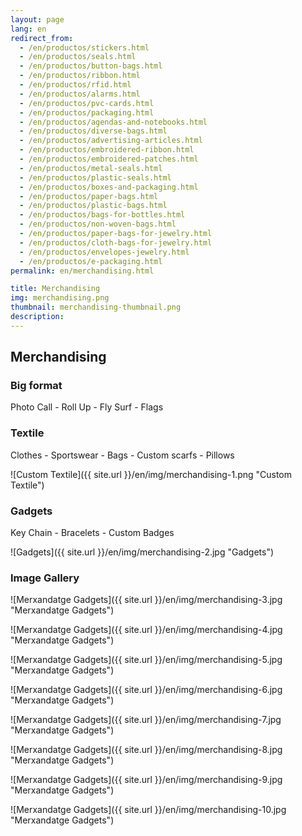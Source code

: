 ```yaml
---
layout: page
lang: en
redirect_from:
  - /en/productos/stickers.html
  - /en/productos/seals.html
  - /en/productos/button-bags.html
  - /en/productos/ribbon.html
  - /en/productos/rfid.html
  - /en/productos/alarms.html
  - /en/productos/pvc-cards.html
  - /en/productos/packaging.html
  - /en/productos/agendas-and-notebooks.html
  - /en/productos/diverse-bags.html
  - /en/productos/advertising-articles.html
  - /en/productos/embroidered-ribbon.html
  - /en/productos/embroidered-patches.html
  - /en/productos/metal-seals.html
  - /en/productos/plastic-seals.html
  - /en/productos/boxes-and-packaging.html
  - /en/productos/paper-bags.html
  - /en/productos/plastic-bags.html
  - /en/productos/bags-for-bottles.html
  - /en/productos/non-woven-bags.html
  - /en/productos/paper-bags-for-jewelry.html
  - /en/productos/cloth-bags-for-jewelry.html
  - /en/productos/envelopes-jewelry.html
  - /en/productos/e-packaging.html
permalink: en/merchandising.html

title: Merchandising
img: merchandising.png
thumbnail: merchandising-thumbnail.png
description: 
---
```

## Merchandising

### Big format
Photo Call - Roll Up - Fly Surf - Flags

### Textile
Clothes - Sportswear - Bags - Custom scarfs - Pillows  

![Custom Textile]({{ site.url }}/en/img/merchandising-1.png "Custom Textile")

### Gadgets
Key Chain - Bracelets - Custom Badges 

![Gadgets]({{ site.url }}/en/img/merchandising-2.jpg "Gadgets")

### Image Gallery

![Merxandatge Gadgets]({{ site.url }}/en/img/merchandising-3.jpg "Merxandatge Gadgets")

![Merxandatge Gadgets]({{ site.url }}/en/img/merchandising-4.jpg "Merxandatge Gadgets")

![Merxandatge Gadgets]({{ site.url }}/en/img/merchandising-5.jpg "Merxandatge Gadgets")

![Merxandatge Gadgets]({{ site.url }}/en/img/merchandising-6.jpg "Merxandatge Gadgets")

![Merxandatge Gadgets]({{ site.url }}/en/img/merchandising-7.jpg "Merxandatge Gadgets")

![Merxandatge Gadgets]({{ site.url }}/en/img/merchandising-8.jpg "Merxandatge Gadgets")

![Merxandatge Gadgets]({{ site.url }}/en/img/merchandising-9.jpg "Merxandatge Gadgets")

![Merxandatge Gadgets]({{ site.url }}/en/img/merchandising-10.jpg "Merxandatge Gadgets")
